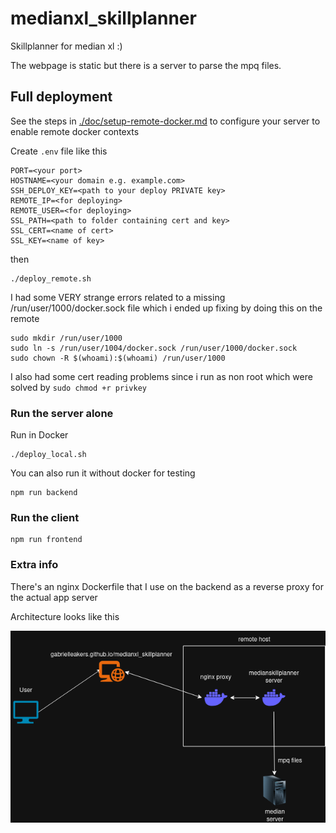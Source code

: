 # medianxl_skillplanner
Skillplanner for median xl :)

The webpage is static but there is a server to parse the mpq files.

## Full deployment
See the steps in [./doc/setup-remote-docker.md](./doc/setup-remote-docker.md) to configure your server to enable remote docker contexts

Create `.env` file like this
```
PORT=<your port>
HOSTNAME=<your domain e.g. example.com>
SSH_DEPLOY_KEY=<path to your deploy PRIVATE key>
REMOTE_IP=<for deploying>
REMOTE_USER=<for deploying>
SSL_PATH=<path to folder containing cert and key>
SSL_CERT=<name of cert>
SSL_KEY=<name of key>
```

then
```
./deploy_remote.sh
```

I had some VERY strange errors related to a missing /run/user/1000/docker.sock file which i ended up fixing by doing this on the remote
```
sudo mkdir /run/user/1000
sudo ln -s /run/user/1004/docker.sock /run/user/1000/docker.sock
sudo chown -R $(whoami):$(whoami) /run/user/1000
```

I also had some cert reading problems since i run as non root which were solved by `sudo chmod +r privkey`

### Run the server alone
Run in Docker
```
./deploy_local.sh
```

You can also run it without docker for testing
```
npm run backend
```

### Run the client
```
npm run frontend
```

### Extra info
There's an nginx Dockerfile that I use on the backend as a reverse proxy for the actual app server

Architecture looks like this

![](./doc/arch.png)